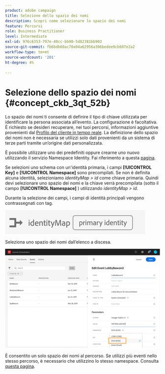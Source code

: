 ```yaml
---
product: adobe campaign
title: Selezione dello spazio dei nomi
description: Scopri come selezionare lo spazio dei nomi
feature: Percorsi
role: Business Practitioner
level: Intermediate
exl-id: 976c6353-797e-40cc-bb90-5d82381bb903
source-git-commit: fb6bdb60ac70a94a62956a306bedee9cb607e2a2
workflow-type: tm+mt
source-wordcount: '201'
ht-degree: 4%

---
```


# Selezione dello spazio dei nomi {#concept_ckb_3qt_52b}

Lo spazio dei nomi ti consente di definire il tipo di chiave utilizzata per identificare la persona associata all’evento. La configurazione è facoltativa. È richiesto se desideri recuperare, nei tuoi percorsi, informazioni aggiuntive provenienti dal [Profilo del cliente in tempo reale](https://experienceleague.adobe.com/docs/experience-platform/profile/home.html). La definizione dello spazio dei nomi non è necessaria se utilizzi solo dati provenienti da un sistema di terze parti tramite un’origine dati personalizzata.

È possibile utilizzare uno dei predefiniti oppure crearne uno nuovo utilizzando il servizio Namespace Identity. Fai riferimento a questa [pagina](https://experienceleague.adobe.com/docs/experience-platform/identity/home.html).

Se selezioni uno schema con un&#39;identità primaria, i campi **[!UICONTROL Key]** e **[!UICONTROL Namespace]** sono precompilati. Se non è definita alcuna identità, selezioniamo _identityMap > id_ come chiave primaria. Quindi devi selezionare uno spazio dei nomi e la chiave verrà precompilata (sotto il campo **[!UICONTROL Namespace]** ) utilizzando _identityMap > id_.

Durante la selezione dei campi, i campi di identità principali vengono contrassegnati con tag.

![](../assets/primary-identity.png)


Seleziona uno spazio dei nomi dall’elenco a discesa.

![](../assets/journey17.png)

È consentito un solo spazio dei nomi al percorso. Se utilizzi più eventi nello stesso percorso, è necessario che utilizzino lo stesso namespace. Consulta [questa pagina](../building-journeys/journey.md).
